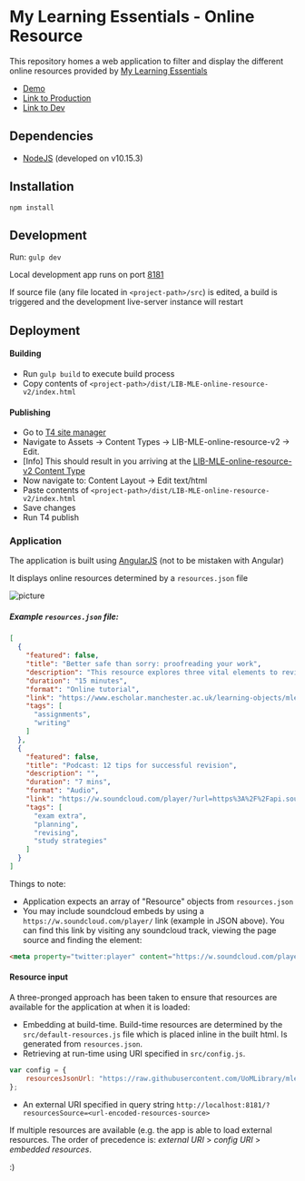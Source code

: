 # My Learning Essentials - Online Resource

This repository homes a web application to filter and display the different online resources provided by [My Learning Essentials](https://www.library.manchester.ac.uk/using-the-library/students/training-and-skills-support/my-learning-essentials)

- [Demo](https://uomlibrary.github.io/mle-online-resources/)
- [Link to Production](https://library.manchester.ac.uk/using-the-library/students/training-and-skills-support/my-learning-essentials/online-resources/)
- [Link to Dev](http://libdev.cmsstage.manchester.ac.uk/using-the-library/students/training-and-skills-support/my-learning-essentials/online-resources/)

## Dependencies

- [NodeJS](https://nodejs.org/) (developed on v10.15.3)

## Installation

```npm install```

## Development
Run: ```gulp dev```

Local development app runs on port [8181](http://localhost:8181)

If source file (any file located in ```<project-path>/src```) is edited, a build is triggered and the development live-server instance will restart

## Deployment

#### Building
- Run ```gulp build``` to execute build process
- Copy contents of ```<project-path>/dist/LIB-MLE-online-resource-v2/index.html```

#### Publishing
- Go to [T4 site manager](https://sitemanager.manchester.ac.uk)
- Navigate to Assets -> Content Types -> LIB-MLE-online-resource-v2 -> Edit. 
- [Info] This should result in you arriving at the [LIB-MLE-online-resource-v2 Content Type](https://sitemanager.manchester.ac.uk/terminalfour/SiteManager?ctfn=template&fnno=10&tid=1953&gid=668)
- Now navigate to: Content Layout -> Edit text/html
- Paste contents of ```<project-path>/dist/LIB-MLE-online-resource-v2/index.html```
- Save changes
- Run T4 publish

### Application

The application is built using [AngularJS](https://angularjs.org/) (not to be mistaken with Angular)

It displays online resources determined by a ```resources.json``` file

![picture](screenshot.png)

##### Example ```resources.json``` file:
```json
[
  {
    "featured": false,
    "title": "Better safe than sorry: proofreading your work",
    "description": "This resource explores three vital elements to review when proofreading your work - flow, clarity and accuracy - and gives you a chance to learn about and apply some techniques to ensure that you check your work properly.",
    "duration": "15 minutes",
    "format": "Online tutorial",
    "link": "https://www.escholar.manchester.ac.uk/learning-objects/mle/proofreading/",
    "tags": [
      "assignments",
      "writing"
    ]
  },
  {
    "featured": false,
    "title": "Podcast: 12 tips for successful revision",
    "description": "",
    "duration": "7 mins",
    "format": "Audio",
    "link": "https://w.soundcloud.com/player/?url=https%3A%2F%2Fapi.soundcloud.com%2Ftracks%2F294406254&auto_play=false&show_artwork=true&visual=true&origin=twitter",
    "tags": [
      "exam extra",
      "planning",
      "revising",
      "study strategies"
    ]
  }
]
```

Things to note:
- Application expects an array of "Resource" objects from ```resources.json```
- You may include soundcloud embeds by using a ```https://w.soundcloud.com/player/``` link (example in JSON above). You can find this link by visiting any soundcloud track, viewing the page source and finding the element:
```html
<meta property="twitter:player" content="https://w.soundcloud.com/player/?url=https%3A%2F%2Fapi.soundcloud.com%2Ftracks%2F294406254&amp;auto_play=false&amp;show_artwork=true&amp;visual=true&amp;origin=twitter">
```

#### Resource input

A three-pronged approach has been taken to ensure that resources are available for the application at when it is loaded:

- Embedding at build-time. Build-time resources are determined by the ```src/default-resources.js``` file which is placed inline in the built html. Is generated from ```resources.json```.
- Retrieving at run-time using URI specified in ```src/config.js```. 
``` js
var config = {
    resourcesJsonUrl: "https://raw.githubusercontent.com/UoMLibrary/mle-online-resources/master/resources.json"
};
```
- An external URI specified in query string ```http://localhost:8181/?resourcesSource=<url-encoded-resources-source>```

If multiple resources are available (e.g. the app is able to load external resources. The order of precedence is: *external URI* > *config URI* > *embedded resources*.

:)